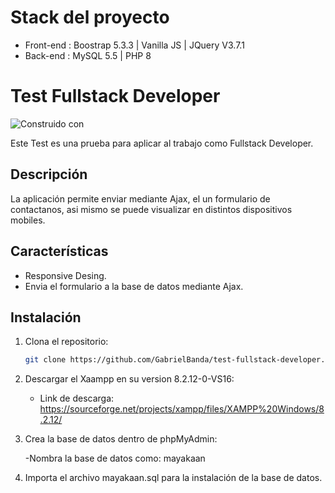 # Stack del proyecto
- Front-end : Boostrap 5.3.3 | Vanilla JS | JQuery V3.7.1
- Back-end : MySQL 5.5 | PHP 8

# Test Fullstack Developer
![Construido con](https://getbootstrap.com/docs/5.3/getting-started/introduction/)

Este Test es una prueba para aplicar al trabajo como Fullstack Developer.

## Descripción

La aplicación permite enviar mediante Ajax, el un formulario de contactanos, asi mismo se puede visualizar en distintos dispositivos mobiles. 

## Características

- Responsive Desing.
- Envia el formulario a la base de datos mediante Ajax.

## Instalación

1. Clona el repositorio:

    ```bash
    git clone https://github.com/GabrielBanda/test-fullstack-developer.git
    ```

2. Descargar el Xaampp en su version 8.2.12-0-VS16:

    - Link de descarga: https://sourceforge.net/projects/xampp/files/XAMPP%20Windows/8.2.12/

3. Crea la base de datos dentro de phpMyAdmin:

    -Nombra la base de datos como: mayakaan

4. Importa el archivo mayakaan.sql para la instalación de la base de datos.

